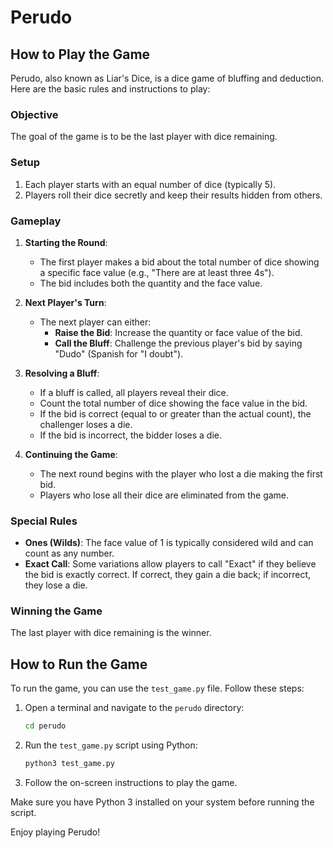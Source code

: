 # Perudo

## How to Play the Game

Perudo, also known as Liar's Dice, is a dice game of bluffing and deduction. Here are the basic rules and instructions to play:

### Objective
The goal of the game is to be the last player with dice remaining.

### Setup
1. Each player starts with an equal number of dice (typically 5).
2. Players roll their dice secretly and keep their results hidden from others.

### Gameplay
1. **Starting the Round**:
   - The first player makes a bid about the total number of dice showing a specific face value (e.g., "There are at least three 4s").
   - The bid includes both the quantity and the face value.

2. **Next Player's Turn**:
   - The next player can either:
     - **Raise the Bid**: Increase the quantity or face value of the bid.
     - **Call the Bluff**: Challenge the previous player's bid by saying "Dudo" (Spanish for "I doubt").

3. **Resolving a Bluff**:
   - If a bluff is called, all players reveal their dice.
   - Count the total number of dice showing the face value in the bid.
   - If the bid is correct (equal to or greater than the actual count), the challenger loses a die.
   - If the bid is incorrect, the bidder loses a die.

4. **Continuing the Game**:
   - The next round begins with the player who lost a die making the first bid.
   - Players who lose all their dice are eliminated from the game.

### Special Rules
- **Ones (Wilds)**: The face value of 1 is typically considered wild and can count as any number.
- **Exact Call**: Some variations allow players to call "Exact" if they believe the bid is exactly correct. If correct, they gain a die back; if incorrect, they lose a die.

### Winning the Game
The last player with dice remaining is the winner.

## How to Run the Game

To run the game, you can use the `test_game.py` file. Follow these steps:

1. Open a terminal and navigate to the `perudo` directory:
   ```bash
   cd perudo
   ```

2. Run the `test_game.py` script using Python:
   ```bash
   python3 test_game.py
   ```

3. Follow the on-screen instructions to play the game.

Make sure you have Python 3 installed on your system before running the script.

Enjoy playing Perudo!